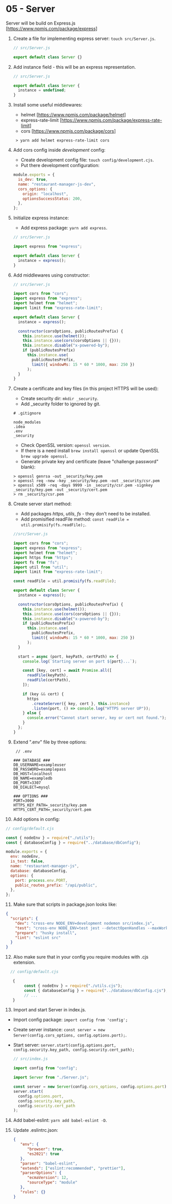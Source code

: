 # 05 - Server

Server will be build on Express.js [https://www.npmjs.com/package/express]

1. Create a file for implementing express server: `touch src/Server.js`.

   ```js
   // src/Server.js

   export default class Server {}
   ```

2. Add instance field - this will be an express representation.

   ```js
   // src/Server.js

   export default class Server {
     instance = undefined;
   }
   ```

3. Install some useful middlewares:

   - helmet [https://www.npmjs.com/package/helmet]
   - express-rate-limit [https://www.npmjs.com/package/express-rate-limit]
   - cors [https://www.npmjs.com/package/cors]

   ```shell
    > yarn add helmet express-rate-limit cors
   ```

4. Add cors config inside _development_ config:

   - Create development config file: `touch config/development.cjs`.
   - Put there development configuration:

   ```js
   module.exports = {
     is_dev: true,
     name: "restaurant-manager-js-dev",
     cors_options: {
       origin: "localhost",
       optionsSuccessStatus: 200,
     },
   };
   ```

5. Initialize express instance:

   - Add express package: `yarn add express`.

   ```js
   // src/Server.js

   import express from "express";

   export default class Server {
     instance = express();
   }
   ```

6. Add middlewares using constructor:

   ```js
   // src/Server.js

   import cors from "cors";
   import express from "express";
   import helmet from "helmet";
   import limit from "express-rate-limit";

   export default class Server {
     instance = express();

     constructor(corsOptions, publicRoutesPrefix) {
       this.instance.use(helmet());
       this.instance.use(cors(corsOptions || {}));
       this.instance.disable("x-powered-by");
       if (publicRoutesPrefix)
         this.instance.use(
           publicRoutesPrefix,
           limit({ windowMs: 15 * 60 * 1000, max: 250 })
         );
     }
   }
   ```

7. Create a certificate and key files (in this project HTTPS will be used):

   - Create security dir: `mkdir _security`.
   - Add \_security folder to ignored by git.

   ```shell
   # .gitignore

   node_modules
   .idea
   .env
   _security
   ```

   - Check OpenSSL version: `openssl version`.
   - If there is a need install `brew install openssl` or update OpenSSL `brew upgrade openssl`.
   - Generate private key and certificate (leave "challenge password" blank):

   ```shell
   > openssl genrsa -out _security/key.pem
   > openssl req -new -key _security/key.pem -out _security/csr.pem
   > openssl x509 -req -days 9999 -in _security/csr.pem -signkey _security/key.pem -out _security/cert.pem
   > rm _security/csr.pem
   ```

8. Create server start method:

   - Add packages _https_, _utils_, _fs_ - they don't need to be installed.
   - Add promisified readFile method: `const readFile = util.promisify(fs.readFile);`.

   ```js
   //src/Server.js

   import cors from "cors";
   import express from "express";
   import helmet from "helmet";
   import https from "https";
   import fs from "fs";
   import util from "util";
   import limit from "express-rate-limit";

   const readFile = util.promisify(fs.readFile);

   export default class Server {
     instance = express();

     constructor(corsOptions, publicRoutesPrefix) {
       this.instance.use(helmet());
       this.instance.use(cors(corsOptions || {}));
       this.instance.disable("x-powered-by");
       if (publicRoutesPrefix)
         this.instance.use(
           publicRoutesPrefix,
           limit({ windowMs: 15 * 60 * 1000, max: 250 })
         );
     }

     start = async (port, keyPath, certPath) => {
       console.log(`Starting server on port ${port}...`);

       const [key, cert] = await Promise.all([
         readFile(keyPath),
         readFile(certPath),
       ]);

       if (key && cert) {
         https
           .createServer({ key, cert }, this.instance)
           .listen(port, () => console.log("HTTPS server UP"));
       } else {
         console.error("Cannot start server, key or cert not found.");
       }
     };
   }
   ```

9. Extend ".env" file by three options:

   ```shell
    // .env

   ### DATABASE ###
   DB_USERNAME=exampleuser
   DB_PASSWORD=examplepass
   DB_HOST=localhost
   DB_NAME=exampledb
   DB_PORT=3307
   DB_DIALECT=mysql

   ### OPTIONS ###
   PORT=3000
   HTTPS_KEY_PATH=_security/key.pem
   HTTPS_CERT_PATH=_security/cert.pem
   ```

10. Add options in config:
   
   ```js
   // config/default.cjs
   
   const { nodeEnv } = require("./utils");
   const { databaseConfig } = require("../database/dbConfig");
   
   module.exports = {
     env: nodeEnv,
     is_test: false,
     name: "restaurant-manager-js",
     database: databaseConfig,
     options: {
       port: process.env.PORT,
       public_routes_prefix: "/api/public",
     },
   };
   ```

11. Make sure that scripts in package.json looks like:
   
   ```json
   {
     "scripts": {
       "dev": "cross-env NODE_ENV=development nodemon src/index.js",
       "test": "cross-env NODE_ENV=test jest --detectOpenHandles --maxWorkers=1 --watch",
       "prepare": "husky install",
       "lint": "eslint src"
     }
   }
   ```

12. Also make sure that in your config you require modules with .cjs extension.

   ```js
     // config/default.cjs
   
      {
           const { nodeEnv } = require("./utils.cjs");
           const { databaseConfig } = require("../database/dbConfig.cjs");
           // ...
      }
   ```

13. Import and start Server in index.js.

- Import config package: `import config from 'config';`
- Create server instance: `const server = new Server(config.cors_options, config.options.port);`.
- Start server: `server.start(config.options.port, config.security.key_path, config.security.cert_path);`

  ```js
  // src/index.js

  import config from "config";

  import Server from "./Server.js";

  const server = new Server(config.cors_options, config.options.port);
  server.start(
    config.options.port,
    config.security.key_path,
    config.security.cert_path
  );
  ```

14. Add babel-eslint: `yarn add babel-eslint -D`.

15. Update .eslintrc.json:
      ```json
      {
         "env": {
            "browser": true,
            "es2021": true
         },
         "parser": "babel-eslint",
         "extends": ["eslint:recommended", "prettier"],
         "parserOptions": {
            "ecmaVersion": 12,
            "sourceType": "module"
         },
         "rules": {}
      }
      ```
